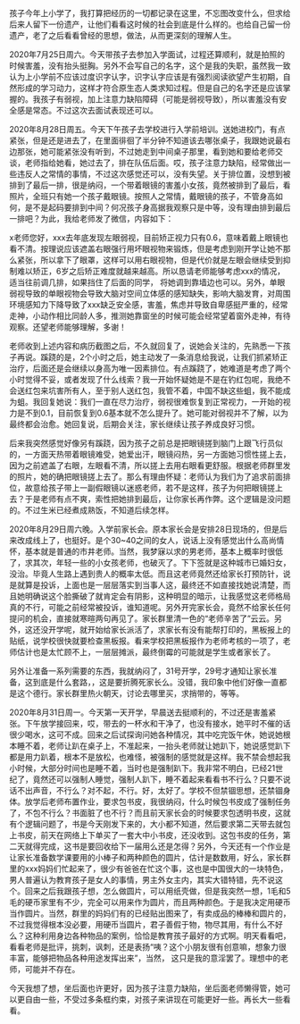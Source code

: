 孩子今年上小学了，我打算把经历的一切都记录在这里，不忘图改变什么，但求给后来人留下一份遗产，让他们看看这时候的社会到底是什么样的。也给自己留一份遗产，老了之后看看曾经的思想，做法，从而更深刻的理解人生。

2020年7月25日周六。今天带孩子去参加入学面试，过程还算顺利，就是拍照的时候害羞，没有抬头挺胸。另外不会写自己的名字，这个是我的失职，虽然我一致认为上小学前不应该过度识字认字，识字认字应该是有强烈阅读欲望产生初期，自然形成的学习动力，这样才符合原生态人类求知过程。但是自己的名字还是应该掌握的。我孩子有弱视，加上注意力缺陷障碍（可能是弱视导致），所以害羞没有安全感是常态。不过这次去面试表现还可以。

2020年8月28日周五。今天下午孩子去学校进行入学前培训。送她进校门，有点紧张，但是还是进去了，在里面徘徊了半分钟不知道该去哪张桌子，我跟她说最右边那张，她可能紧张没有听到，不过她走到中间桌子那里，看到她和要给老师交谈，老师指给她看，她过去了，排在队伍后面。哎，孩子注意力缺陷，经常做出一些违反人之常情的事情，不过这次感觉还可以，没有失望。关于排位置，没想到被排到了最后一排，很是纳闷，一个带着眼镜的害羞小女孩，竟然被排到了最后，看照片，全班只有她一个孩子戴眼镜。按照人之常情，戴眼镜的孩子，不管身高如何，是不是起码要排到中间？何况孩子身高据我观察只是中等，没有理由排到最后一排吧？为此，我给老师发了微信，内容如下：

x老师您好，xxx去年底发现左眼弱视，目前矫正视力只有0.6，意味着戴上眼镜也看不清。按理说应该遮盖右眼强行用坏眼视物来锻炼，但是考虑到刚开学让她不那么紧张，所以拿下了眼罩，这样可以用右眼视物，但是代价就是左眼会继续受到抑制难以矫正，6岁之后矫正难度就越来越高。所以恳请老师能够考虑xxx的情况，适当往前调几排，如果挡住了后面的同学， 将她调到靠墙边也可以。另外，单眼弱视导致的单眼视物会导致大脑对空间立体感的感知缺失，影响大脑发育，对周围环境感知力下降导致了xxx缺乏安全感，害羞，焦虑并导致自卑感挺严重的，经常走神，小动作相比同龄人多，推测她靠窗坐的时候可能会经常望着窗外走神，有待观察。还望老师能够理解，多谢！

老师收到上述内容和病历截图之后，不久就回复了，说她会关注的，先熟悉一下孩子再说。蹊跷的是，2个小时之后，她主动发了一条消息给我说，让我们抓紧矫正治疗，后面还是会继续以身高为唯一因素排位。有点蹊跷了，她难道是考虑了两个小时觉得不妥，或者发现了什么线索？我一开始怀疑她是不是在钓红包呢，我绝不会送红包来坑害所有人，至于别人送红包，我管不着，中国不缺这些蛆，我不能成为蛆。我回复她说：我们一直在尽力治疗，弱视很难恢复到正常视力，一开始的视力是不到0.1，目前恢复到0.6基本就不怎么提升了。她可能对弱视并不了解，以为最终都会治愈。她回复说，后期会关注，家长继续让孩子养成良好习惯。

后来我突然感觉好像另有蹊跷，因为孩子之前总是把眼镜搓到脑门上跟飞行员似的，一方面天热带着眼镜难受，她爱出汗，眼镜闷热，另一方面她习惯性搓上去，因为之前遮盖了右眼，左眼看不清，所以搓上去用右眼看更舒服。根据老师群里发的照片，她的确把眼镜搓上去了。那么有理由怀疑：老师认为我们为了追求前面排位，故意给孩子带上一副假眼镜以迷惑老师，若不是这样，孩子为何把眼镜搓上去？于是老师有点不爽，索性把她排到最后，让你家长再作弊。这个逻辑是没问题的。不过生米已经煮成熟饭，不知道后续怎样。


2020年8月29日周六晚。入学前家长会。原本家长会是安排28日现场的，但是后来改成线上了，也挺好。是个30~40之间的女人，说话上没有感觉出什么高尚情怀，基本就是普通的市井老师。当然，我梦寐以求的男老师，基本上概率时很低了，求其次，年轻一些的小女孩老师，也破灭了。下下签就是这种城市已婚妇女，没治。毕竟人生路上遇到贵人的概率太低。而且这老师竟然还给家长打预防针，说是就算是投诉，上面也是一层层落实到当事人这，最终还不如直接找她说清楚，而且她明确说这个脸撕破了就肯定会有阴影，这种明显的暗示，让我感觉这老师格局真的不行，可能之前经常被投诉，谁知道呢。另外开完家长会，竟然不给家长任何提问的机会，直接就寒暄两句再见了。家长群里清一色的“老师辛苦了”云云。另外，这还没开学呢，就开始给家长派活了，求家长有没有能帮打印的，黑板报上的贴纸，说学校很快就要检查黑板报。看来学校把黑板报作为老师考核的一项了，老师估计也是太忙顾不上，一层层摊派，最终倒霉的可能就是学生或者家长了。

另外让准备一系列需要的东西，我就纳闷了，31号开学，29号才通知让家长准备，这到底是什么套路，，这是要折腾死家长么。没错，我印象中他们好像一直都是这个德行。家长群里热火朝天，讨论去哪里买，求捎带的，等等。

2020年8月31日周一。今天第一天开学，早晨送去挺顺利的，不过还是害羞紧张。下午放学接回来，哎，带去的一杯水和干净了，也没有接水，她平时不催的话很少喝水，这可不成。回来之后试探询问她各种情况，其中吃完饭午休，她说她根本睡不着，老师让趴在桌子上，不准起来，一抬头老师就让她趴下，她说感觉趴下都是用力趴着，根本不是放松，也难怪，被强制的感觉就是这样。我不禁会想起我小时候，大部分时间也是睡不着，当时也是强制趴下。我非常不明白，已经21世纪了，竟然还可以强制人睡觉，强制人趴下，睡不着起来看看书不行么？只要不说话不出声音，不行么？对不起，不行。好，太好了。学校不但禁锢思想，还禁锢身体。放学后老师布置作业，要求包书皮，我很纳闷，什么时候包书皮成了强制任务了，不包不行么？书面脏了也不行？而且前天家长会的时候要求包透明书皮，这就有个逻辑问题了，书是今天刚发下来的，大小都不知道，然后要求第二天带去就包上书皮，前天在网络上下单买了一套大中小书皮，还没收到。这包书皮的任务，第二天就得完成，这书是要回收给下一届用么还是怎得？另外，今天还有一个作业是让家长准备数学课要用的小棒子和两种颜色的圆片，估计是数数用，好么，家长群里的xxx妈妈们忙起来了，很少有爸爸在忙这个事，这也是中国很大的一块特色，男人普遍认为教育孩子是女人的事情，男主外女主内，其实大错特错，先不说这个。回来之后我跟孩子想，怎么做圆片，可以用纸壳做，但是我突然一想，1毛和5毛的硬币家里有不少，完全可以用来作为圆片，而且两种颜色。于是我决定用硬币当作圆片。当然，群里的妈妈们有的已经贴出图来了，有卖成品的棒棒和圆片的，不过我觉得根本没必要，用硬币当圆片，君子善假于物，物尽其用，有什么不好么？这种利用身边各种物品的案例，恰恰是教育孩子最好的方式啊。明天看看吧，看看老师是批评，挑刺，讽刺，还是表扬“咦？这个小朋友很有创意嘛，想象力很丰富，能够把物品各种用途发挥出来”，当然， 这只是我的意淫罢了。理想中的老师，可能并不存在。


今天我想了想，坐后面也许更好，因为孩子注意力缺陷，坐后面老师懒得管，她可以更自由一些，不受过多条框约束，对孩子来讲现在可能更好一些。再长大一些看看。

